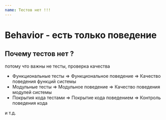 ```yaml
---
name: Тестов нет !!!
---
```


# Behavior - есть только поведение


## Почему тестов нет ?

потому что важны не тесты, проверка качества

* Функциональные тесты => Функциональное поведение => Качество поведения функций системы
* Модульные тесты => Модульное поведение => Качество поведения модулей системы
* Покрытия кода тестами => Покрытие кода поведением => Контроль поведения кода

и т.д.

